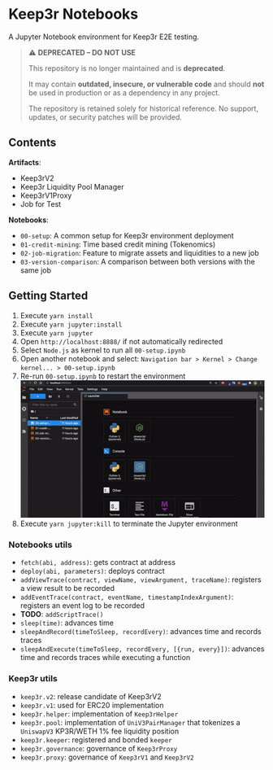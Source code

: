 # Keep3r Notebooks

A Jupyter Notebook environment for Keep3r E2E testing.

> ⚠️ **DEPRECATED – DO NOT USE**
>
> This repository is no longer maintained and is **deprecated**.
>
> It may contain **outdated, insecure, or vulnerable code** and should **not** be used in production or as a dependency in any project.
>
> The repository is retained solely for historical reference. No support, updates, or security patches will be provided.

## Contents

**Artifacts**:

- Keep3rV2
- Keep3r Liquidity Pool Manager
- Keep3rV1Proxy
- Job for Test

**Notebooks**:

- `00-setup`: A common setup for Keep3r environment deployment
- `01-credit-mining`: Time based credit mining (Tokenomics)
- `02-job-migration`: Feature to migrate assets and liquidities to a new job
- `03-version-comparison`: A comparison between both versions with the same job

## Getting Started

1. Execute `yarn install`
1. Execute `yarn jupyter:install`
1. Execute `yarn jupyter`
1. Open `http://localhost:8888/` if not automatically redirected
1. Select `Node.js` as kernel to run all `00-setup.ipynb`
1. Open another notebook and select:
   `Navigation bar > Kernel > Change kernel... > 00-setup.ipynb`
1. Re-run `00-setup.ipynb` to restart the environment
   ![](config/kernel-change.gif)
1. Execute `yarn jupyter:kill` to terminate the Jupyter environment

### Notebooks utils

- `fetch(abi, address)`: gets contract at address
- `deploy(abi, parameters)`: deploys contract
- `addViewTrace(contract, viewName, viewArgument, traceName)`: registers a view result to be recorded
- `addEventTrace(contract, eventName, timestampIndexArgument)`: registers an event log to be recorded
- **TODO**: `addScriptTrace()`
- `sleep(time)`: advances time
- `sleepAndRecord(timeToSleep, recordEvery)`: advances time and records traces
- `sleepAndExecute(timeToSleep, recordEvery, [{run, every}])`: advances time and records traces while executing a function

### Keep3r utils

- `keep3r.v2`: release candidate of Keep3rV2
- `keep3r.v1`: used for ERC20 implementation
- `keep3r.helper`: implementation of `Keep3rHelper`
- `keep3r.pool`: implementation of `UniV3PairManager` that tokenizes a `UniswapV3` KP3R/WETH 1% fee liquidity position
- `keep3r.keeper`: registered and bonded `keeper`
- `keep3r.governance`: governance of `Keep3rProxy`
- `keep3r.proxy`: governance of `Keep3rV1` and `Keep3rV2`
